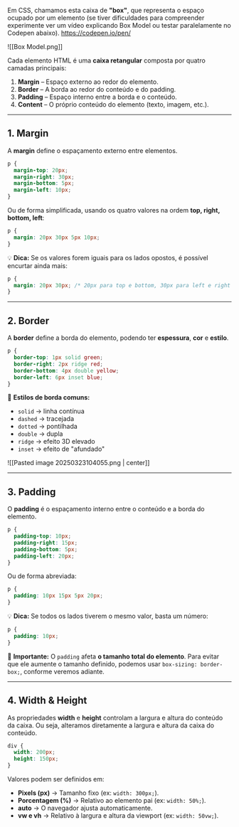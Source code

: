 Em CSS, chamamos esta caixa de **"box"**, que representa o espaço ocupado por um elemento (se tiver dificuldades para compreender experimente ver um vídeo explicando Box Model ou testar paralelamente no Codepen abaixo).
https://codepen.io/pen/

![[Box Model.png]]

Cada elemento HTML é uma **caixa retangular** composta por quatro camadas principais:

1. **Margin** – Espaço externo ao redor do elemento.
2. **Border** – A borda ao redor do conteúdo e do padding.
3. **Padding** – Espaço interno entre a borda e o conteúdo.
4. **Content** – O próprio conteúdo do elemento (texto, imagem, etc.).

---

## **1. Margin**

A **margin** define o espaçamento externo entre elementos.

```css
p {
  margin-top: 20px;
  margin-right: 30px;
  margin-bottom: 5px;
  margin-left: 10px;
}
```

Ou de forma simplificada, usando os quatro valores na ordem **top, right, bottom, left**:

```css
p {
  margin: 20px 30px 5px 10px;
}
```

💡 **Dica:** Se os valores forem iguais para os lados opostos, é possível encurtar ainda mais:

```css
p {
  margin: 20px 30px; /* 20px para top e bottom, 30px para left e right */
}
```
---

## **2. Border**

A **border** define a borda do elemento, podendo ter **espessura**, **cor** e **estilo**.

```css
p {
  border-top: 1px solid green;
  border-right: 2px ridge red;
  border-bottom: 4px double yellow;
  border-left: 6px inset blue;
}
```

📝 **Estilos de borda comuns:**

- `solid` → linha contínua
- `dashed` → tracejada
- `dotted` → pontilhada
- `double` → dupla
- `ridge` → efeito 3D elevado
- `inset` → efeito de "afundado"

![[Pasted image 20250323104055.png | center]]

---

## **3. Padding**

O **padding** é o espaçamento interno entre o conteúdo e a borda do elemento.

```css
p {
  padding-top: 10px;
  padding-right: 15px;
  padding-bottom: 5px;
  padding-left: 20px;
}
```

Ou de forma abreviada:

```css
p {
  padding: 10px 15px 5px 20px;
}
```

💡 **Dica:** Se todos os lados tiverem o mesmo valor, basta um número:

```css
p {
  padding: 10px;
}
```

🔎 **Importante:** O `padding` afeta **o tamanho total do elemento**. Para evitar que ele aumente o tamanho definido, podemos usar `box-sizing: border-box;`, conforme veremos adiante.

---

## **4. Width & Height**

As propriedades **width** e **height** controlam a largura e altura do conteúdo da caixa. Ou seja, alteramos diretamente a largura e altura da caixa do conteúdo.

```css
div {
  width: 200px;
  height: 150px;
}
```

Valores podem ser definidos em:

- **Pixels (px)** → Tamanho fixo (ex: `width: 300px;`).
- **Porcentagem (%)** → Relativo ao elemento pai (ex: `width: 50%;`).
- **auto** → O navegador ajusta automaticamente.
- **vw e vh** → Relativo à largura e altura da viewport (ex: `width: 50vw;`).
